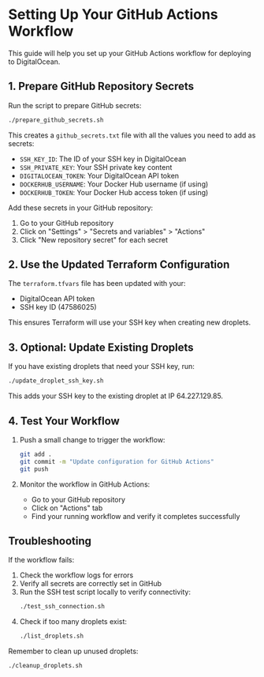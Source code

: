 # Setting Up Your GitHub Actions Workflow

This guide will help you set up your GitHub Actions workflow for deploying to DigitalOcean.

## 1. Prepare GitHub Repository Secrets

Run the script to prepare GitHub secrets:

```bash
./prepare_github_secrets.sh
```

This creates a `github_secrets.txt` file with all the values you need to add as secrets:

- `SSH_KEY_ID`: The ID of your SSH key in DigitalOcean
- `SSH_PRIVATE_KEY`: Your SSH private key content
- `DIGITALOCEAN_TOKEN`: Your DigitalOcean API token
- `DOCKERHUB_USERNAME`: Your Docker Hub username (if using)
- `DOCKERHUB_TOKEN`: Your Docker Hub access token (if using)

Add these secrets in your GitHub repository:
1. Go to your GitHub repository
2. Click on "Settings" > "Secrets and variables" > "Actions"
3. Click "New repository secret" for each secret

## 2. Use the Updated Terraform Configuration

The `terraform.tfvars` file has been updated with your:
- DigitalOcean API token
- SSH key ID (47586025)

This ensures Terraform will use your SSH key when creating new droplets.

## 3. Optional: Update Existing Droplets

If you have existing droplets that need your SSH key, run:

```bash
./update_droplet_ssh_key.sh
```

This adds your SSH key to the existing droplet at IP 64.227.129.85.

## 4. Test Your Workflow

1. Push a small change to trigger the workflow:
   ```bash
   git add .
   git commit -m "Update configuration for GitHub Actions"
   git push
   ```

2. Monitor the workflow in GitHub Actions:
   - Go to your GitHub repository
   - Click on "Actions" tab
   - Find your running workflow and verify it completes successfully

## Troubleshooting

If the workflow fails:

1. Check the workflow logs for errors
2. Verify all secrets are correctly set in GitHub
3. Run the SSH test script locally to verify connectivity:
   ```bash
   ./test_ssh_connection.sh
   ```
4. Check if too many droplets exist:
   ```bash
   ./list_droplets.sh
   ```
   
Remember to clean up unused droplets:
```bash
./cleanup_droplets.sh
```
